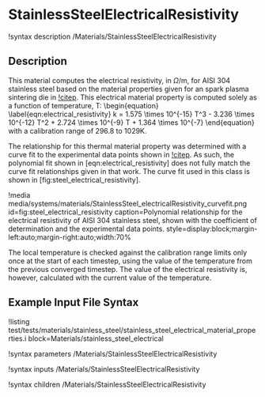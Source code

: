 # StainlessSteelElectricalResistivity

!syntax description /Materials/StainlessSteelElectricalResistivity

## Description

This material computes the electrical resistivity, in $\Omega$/m, for AISI 304
stainless steel based on the material properties given for an spark plasma
sintering die in [!citep](cincotti2007sps). This electrical material property is
computed solely as a function of temperature, T:
\begin{equation}
  \label{eqn:electrical_resistivity}
  k = 1.575 \times 10^{-15} T^3 - 3.236 \times 10^{-12} T^2 + 2.724 \times 10^{-9} T + 1.364 \times 10^{-7}
\end{equation}
with a calibration range of 296.8 to 1029K.

The relationship for this thermal material property was determined with a curve
fit to the experimental data points shown in [!citep](cincotti2007sps). As such,
the polynomial fit shown in [eqn:electrical_resistivity] does not fully  match
the curve fit relationships given in that work. The curve fit used in this class
is shown in [fig:steel_electrical_resistivity].

!media media/systems/materials/StainlessSteel_electricalResistivity_curvefit.png
    id=fig:steel_electrical_resistivity
    caption=Polynomial relationship for the electrical resistivity of AISI 304 stainless steel, shown with the coefficient of determination and the experimental data points.
    style=display:block;margin-left:auto;margin-right:auto;width:70%


The local temperature is checked against the calibration range limits only once
at the start of each timestep, using the value of the temperature from the
previous converged timestep. The value of the electrical resistivity is,
however, calculated with the current value of the temperature.

## Example Input File Syntax

!listing test/tests/materials/stainless_steel/stainless_steel_electrical_material_properties.i block=Materials/stainless_steel_electrical


!syntax parameters /Materials/StainlessSteelElectricalResistivity

!syntax inputs /Materials/StainlessSteelElectricalResistivity

!syntax children /Materials/StainlessSteelElectricalResistivity
